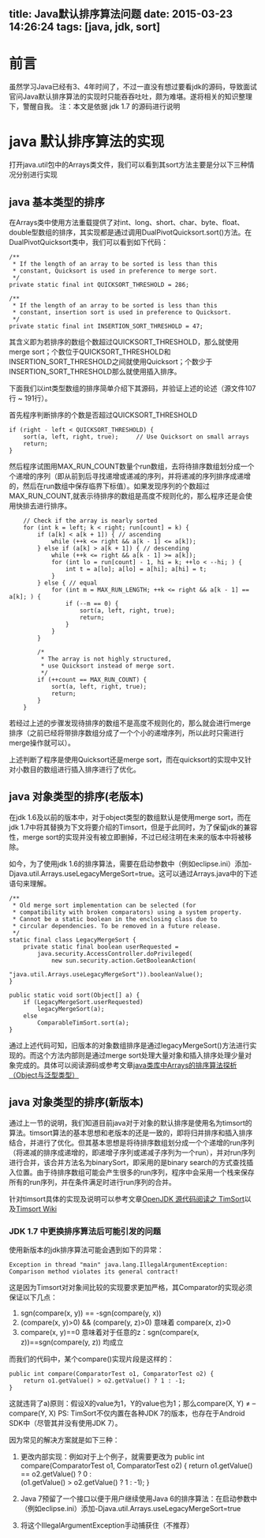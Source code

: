 title: Java默认排序算法问题
date: 2015-03-23 14:26:24
tags: [java, jdk, sort]
---

# 前言
虽然学习Java已经有3、4年时间了，不过一直没有想过要看jdk的源码，导致面试官问Java默认排序算法的实现时只能吞吞吐吐，颇为难堪。遂将相关的知识整理下，警醒自我。
注：本文是依据 jdk 1.7 的源码进行说明

# java 默认排序算法的实现
打开java.util包中的Arrays类文件，我们可以看到其sort方法主要是分以下三种情况分别进行实现 

## java 基本类型的排序
在Arrays类中使用方法重载提供了对int、long、short、char、byte、float、double型数组的排序，其实现都是通过调用DualPivotQuicksort.sort()方法。在DualPivotQuicksort类中，我们可以看到如下代码：

	/**
     * If the length of an array to be sorted is less than this
     * constant, Quicksort is used in preference to merge sort.
     */
    private static final int QUICKSORT_THRESHOLD = 286;

    /**
     * If the length of an array to be sorted is less than this
     * constant, insertion sort is used in preference to Quicksort.
     */
    private static final int INSERTION_SORT_THRESHOLD = 47;

其含义即为若排序的数组个数超过QUICKSORT_THRESHOLD，那么就使用merge sort；个数位于QUICKSORT_THRESHOLD和INSERTION_SORT_THRESHOLD之间就使用Quicksort；个数少于INSERTION_SORT_THRESHOLD那么就使用插入排序。

下面我们以int类型数组的排序简单介绍下其源码，并验证上述的论述（源文件107行 ~ 191行）。

首先程序判断排序的个数是否超过QUICKSORT_THRESHOLD

	if (right - left < QUICKSORT_THRESHOLD) {
        sort(a, left, right, true);     // Use Quicksort on small arrays
        return;
    }

然后程序试图用MAX_RUN_COUNT数量个run数组，去将待排序数组划分成一个个递增的序列（即从前到后寻找递增或递减的序列，并将递减的序列排序成递增的，然后在run数组中保存临界下标值）。如果发现序列的个数超过MAX_RUN_COUNT,就表示待排序的数组是高度不规则化的，那么程序还是会使用快排去进行排序。

		// Check if the array is nearly sorted
        for (int k = left; k < right; run[count] = k) {
            if (a[k] < a[k + 1]) { // ascending
                while (++k <= right && a[k - 1] <= a[k]);
            } else if (a[k] > a[k + 1]) { // descending
                while (++k <= right && a[k - 1] >= a[k]);
                for (int lo = run[count] - 1, hi = k; ++lo < --hi; ) {
                    int t = a[lo]; a[lo] = a[hi]; a[hi] = t;
                }
            } else { // equal
                for (int m = MAX_RUN_LENGTH; ++k <= right && a[k - 1] == a[k]; ) {
                    if (--m == 0) {
                        sort(a, left, right, true);
                        return;
                    }
                }
            }

            /*
             * The array is not highly structured,
             * use Quicksort instead of merge sort.
             */
            if (++count == MAX_RUN_COUNT) {
                sort(a, left, right, true);
                return;
            }
        }
若经过上述的步骤发现待排序的数组不是高度不规则化的，那么就会进行merge排序（之前已经将带排序数组分成了一个个小的递增序列，所以此时只需进行merge操作就可以）。

上述判断了程序是使用Quicksort还是merge sort，而在quicksort的实现中又针对小数目的数组进行插入排序进行了优化。

## java 对象类型的排序(老版本)
在jdk 1.6及以前的版本中，对于object类型的数组默认是使用merge sort，而在jdk 1.7中将其替换为下文将要介绍的Timsort，但是于此同时，为了保留jdk的兼容性，merge sort的实现并没有被立即删掉，不过已经注明在未来的版本中将被移除。

如今，为了使用jdk 1.6的排序算法，需要在启动参数中（例如eclipse.ini）添加-Djava.util.Arrays.useLegacyMergeSort=true。这可以通过Arrays.java中的下述语句来理解。
    
    /**
     * Old merge sort implementation can be selected (for
     * compatibility with broken comparators) using a system property.
     * Cannot be a static boolean in the enclosing class due to
     * circular dependencies. To be removed in a future release.
     */
    static final class LegacyMergeSort {
        private static final boolean userRequested =
            java.security.AccessController.doPrivileged(
                new sun.security.action.GetBooleanAction(
                    "java.util.Arrays.useLegacyMergeSort")).booleanValue();
    }

    public static void sort(Object[] a) {
        if (LegacyMergeSort.userRequested)
            legacyMergeSort(a);
        else
            ComparableTimSort.sort(a);
    }

通过上述代码可知，旧版本的对象数组排序是通过legacyMergeSort()方法进行实现的。而这个方法内部则是通过merge sort处理大量对象和插入排序处理少量对象完成的。具体可以阅读源码或参考文章[java类库中Arrays的排序算法探析（Object与泛型类型）](http://jiangshuiy.iteye.com/blog/1449935)

## java 对象类型的排序(新版本)
通过上一节的说明，我们知道目前java对于对象的默认排序是使用名为timsort的算法。timsort算法的基本思想和老版本的还是一致的，即将归并排序和插入排序结合，并进行了优化。但其基本思想是将待排序数组划分成一个个递增的run序列（将递减的排序成递增的，即递增子序列或递减子序列为一个run），并对run序列进行合并，该合并方法名为binarySort，即采用的是binary search的方式查找插入位置。由于待排序数组可能会产生很多的run序列，程序中会采用一个栈来保存所有的run序列，并在条件满足时进行run序列的合并。

针对timsort具体的实现及说明可以参考文章[OpenJDK 源代码阅读之 TimSort](http://blog.csdn.net/on_1y/article/details/30109975)以及[Timsort Wiki](http://en.wikipedia.org/wiki/Timsort)

###  JDK 1.7 中更换排序算法后可能引发的问题
使用新版本的jdk排序算法可能会遇到如下的异常：

    Exception in thread "main" java.lang.IllegalArgumentException: Comparison method violates its general contract!

这是因为Timsort对对象间比较的实现要求更加严格，其Comparator的实现必须保证以下几点：
1. sgn(compare(x, y)) == -sgn(compare(y, x)) 
2. (compare(x, y)>0) && (compare(y, z)>0) 意味着 compare(x, z)>0 
3. compare(x, y)==0 意味着对于任意的z：sgn(compare(x, z))==sgn(compare(y, z)) 均成立

而我们的代码中，某个compare()实现片段是这样的：

    public int compare(ComparatorTest o1, ComparatorTest o2) { 
        return o1.getValue() > o2.getValue() ? 1 : -1; 
    }

这就违背了a)原则：假设X的value为1，Y的value也为1；那么compare(X, Y) ≠ –compare(Y, X) 
PS: TimSort不仅内置在各种JDK 7的版本，也存在于Android SDK中（尽管其并没有使用JDK 7）。

因为常见的解决方案就是如下三种：
1. 更改内部实现：例如对于上个例子，就需要更改为
        public int compare(ComparatorTest o1, ComparatorTest o2) { 
            return o1.getValue() == o2.getValue() ? 0 :  
                    (o1.getValue() > o2.getValue() ? 1 : -1); 
        }

2.  Java 7预留了一个接口以便于用户继续使用Java 6的排序算法：在启动参数中（例如eclipse.ini）添加-Djava.util.Arrays.useLegacyMergeSort=true

3. 将这个IllegalArgumentException手动捕获住（不推荐）